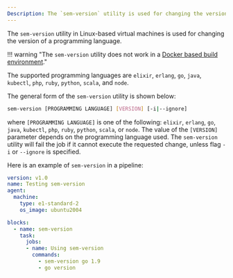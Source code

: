 ```yaml
---
Description: The `sem-version` utility is used for changing the version of a programming language. This guide shows you how it works.
---
```


The `sem-version` utility in Linux-based virtual machines is used for changing
the version of a programming language.

!!! warning "The `sem-version` utility does not work in a [Docker based build environment](https://docs.semaphoreci.com/ci-cd-environment/custom-ci-cd-environment-with-docker/)."

The supported programming languages are `elixir`, `erlang`, `go`, `java`, `kubectl`, 
`php`, `ruby`, `python`, `scala`, and `node`.

The general form of the `sem-version` utility is shown below:

``` bash
sem-version [PROGRAMMING LANGUAGE] [VERSION] [-i|--ignore]
```

where `[PROGRAMMING LANGUAGE]` is one of the following: `elixir`, `erlang`, `go`, `java`, `kubectl`, 
`php`, `ruby`, `python`, `scala`, or `node`. The value of the `[VERSION]`
parameter depends on the programming language used. The `sem-version` utility will
fail the job if it cannot execute the requested change, unless flag `-i` or `--ignore`
is specified.

Here is an example of `sem-version` in a pipeline:

``` yaml
version: v1.0
name: Testing sem-version
agent:
  machine:
    type: e1-standard-2
    os_image: ubuntu2004

blocks:
  - name: sem-version
    task:
      jobs:
      - name: Using sem-version
        commands:
          - sem-version go 1.9
          - go version
```
